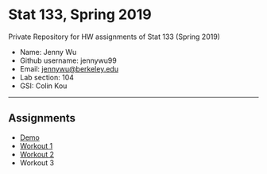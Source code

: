# Stat 133, Spring 2019

Private Repository for HW assignments of Stat 133 (Spring 2019)

- Name: Jenny Wu
- Github username: jennywu99
- Email: jennywu@berkeley.edu
- Lab section: 104
- GSI: Colin Kou

-----

## Assignments

- [Demo](demo)
- [Workout 1](workout01)
- [Workout 2](workout02)
- Workout 3



